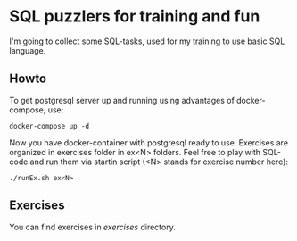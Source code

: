 # SQL puzzlers for training and fun
I'm going to collect some SQL-tasks, used for my training to use basic SQL language.
## Howto
To get postgresql server up and running using advantages of docker-compose, use:

	docker-compose up -d
Now you have docker-container with postgresql ready to use.
Exercises are organized in exercises folder in ex&lt;N&gt; folders. Feel free to play with SQL-code and run them via startin script (&lt;N&gt; stands for exercise number here):

    ./runEx.sh ex<N>

## Exercises

You can find exercises in *exercises* directory.
